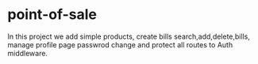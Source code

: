 # point-of-sale
In this project we add simple products, create bills search,add,delete,bills, manage profile page passwrod change and protect all routes to Auth middleware.
